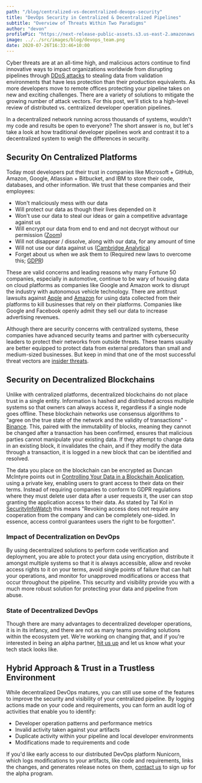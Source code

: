```yaml
---
path: "/blog/centralized-vs-decentralized-devops-security"
title: "DevOps Security in Centralized & Decentralized Pipelines"
subtitle: "Overview of Threats Within Two Paradigms"
author: "devon"
profilePic: "https://next-release-public-assets.s3.us-east-2.amazonaws.com/devon_profile_pic.png"
image: ../../src/images/blog/devops_team.png
date: 2020-07-26T16:33:46+10:00
---
```


Cyber threats are at an all-time high, and malicious actors continue to
find innovative ways to impact organizations worldwide from disrupting
pipelines through [DDoS attacks](https://www.cloudflare.com/learning/ddos/famous-ddos-attacks/)
to stealing data from validation
environments that have less protection than their production equivalents.
As more developers move to remote offices protecting your pipeline takes
on new and exciting challenges. There are a variety of solutions to mitigate
the growing number of attack vectors. For this post, we'll stick to a
high-level review of distributed vs. centralized developer operation
pipelines.

In a decentralized network running across thousands of systems, wouldn't
my code and results be open to everyone? The short answer is no, but
let's take a look at how traditional developer pipelines work and
contrast it to a decentralized system to weigh the differences in
security.

## Security On Centralized Platforms

Today most developers put their trust in companies like Microsoft + GitHub,
Amazon, Google, Atlassian + Bitbucket, and IBM to store their code,
databases, and other information. We trust that these companies and their
employees:

-   Won't maliciously mess with our data
-   Will protect our data as though their lives depended on it
-   Won't use our data to steal our ideas or gain a competitive advantage against us
-   Will encrypt our data from end to end and not decrypt without our permission ([Zoom](https://theintercept.com/2020/03/31/zoom-meeting-encryption/))
-   Will not disappear / dissolve, along with our data, for any amount of time
-   Will not use our data against us ([Cambridge Analytica](https://www.vox.com/2018/3/17/17134072/facebook-cambridge-analytica-trump-explained-user-data))
-   Forget about us when we ask them to (Required new laws to overcome this; [GDPR](https://ico.org.uk/for-organisations/guide-to-data-protection/guide-to-the-general-data-protection-regulation-gdpr/individual-rights/right-to-erasure/#:~:text=The%20GDPR%20introduces%20a%20right,erasure%20verbally%20or%20in%20writing.&text=The%20right%20is%20not%20absolute%20and%20only%20applies%20in%20certain%20circumstances.))

These are valid concerns and leading reasons why many Fortune 50 companies,
especially in automotive, continue to be wary of housing data on cloud
platforms as companies like Google and Amazon work to disrupt the industry
with autonomous vehicle technology. There are antitrust lawsuits against
[Apple](https://9to5mac.com/guides/antitrust/) and
[Amazon](https://www.cnbc.com/2020/06/11/amazon-to-reportedly-face-antitrust-charges-in-eu.html) for using data collected from their platforms to kill
businesses that rely on their platforms. Companies like Google and Facebook
openly admit they sell our data to increase advertising revenues.

Although there are security concerns with centralized systems, these
companies have advanced security teams and partner with cybersecurity
leaders to protect their networks from outside threats. These teams
usually are better equipped to protect data from external predators
than small and medium-sized businesses. But keep in mind that one of
the most successful threat vectors are [insider threats](https://www.varonis.com/blog/insider-threats/).

## Security on Decentralized Blockchains

Unlike with centralized platforms, decentralized blockchains do not
place trust in a single entity. Information is hashed and distributed
across multiple systems so that owners can always access it, regardless
if a single node goes offline. These blockchain networks use consensus
algorithms to "agree on the true state of the network and the validity of
transactions" - [Binance](https://academy.binance.com/blockchain/what-makes-a-blockchain-secure).
This, paired with the immutability of blocks,
meaning they cannot be changed after a transaction has been confirmed,
ensures that malicious parties cannot manipulate your existing data. If
they attempt to change data in an existing block, it invalidates the
chain, and if they modify the data through a transaction, it is logged
in a new block that can be identified and resolved.

The data you place on the blockchain can be encrypted as Duncan McIntyre
points out in
[Controlling Your Data in a Blockchain Application](https://www.zettaset.com/blog/controlling-data-blockchain-application-encryption-can-help/#:~:text=Blockchain%2C%20Encryption%20and%20Your%20Personal%20Data&text=Instead%2C%20transaction%20data%20could%20be,data%20for%20advertisers%20or%20brands.), using a
private key, enabling users to grant access to their data on their terms.
Instead of requiring companies to conform to GDPR regulations where they
must delete user data after a user requests it, the user can stop
granting the application access to their data. As stated by Tal Kol in
[SecurityInfoWatch](https://www.securityinfowatch.com/cybersecurity/article/21122947/why-blockchain-is-the-necessary-safeguard-against-data-breaches#:~:text=Blockchain%20Addresses%20Security%20Breaches%2C%20But,what%20personal%20information%20is%20shared.) this means "Revoking access does not require any
cooperation from the company and can be completely one-sided. In essence,
access control guarantees users the right to be forgotten".

### Impact of Decentralization on DevOps

By using decentralized solutions to perform code verification and
deployment, you are able to protect your data using encryption,
distribute it amongst multiple systems so that it is always accessible,
allow and revoke access rights to it on your terms, avoid single points
of failure that can halt your operations, and monitor for unapproved
modifications or access that occur throughout the pipeline. This security
and visibility provide you with a much more robust solution for protecting
your data and pipeline from abuse.

### State of Decentralized DevOps

Though there are many advantages to decentralized developer operations,
it is in its infancy, and there are not as many teams providing solutions
within the ecosystem yet. We're working on changing that, and if you're
interested in being an alpha partner,
[hit us up](https://www.nextrelease.io/contact) and let us know what your
tech stack looks like.

## Hybrid Approach & Trust in a Trustless Environment

While decentralized DevOps matures, you can still use some of the
features to improve the security and visibility of your centralized
pipeline. By logging actions made on your code and requirements, you
can form an audit log of activities that enable you to identify:

-   Developer operation patterns and performance metrics
-   Invalid activity taken against your artifacts
-   Duplicate activity within your pipeline and local developer environments
-   Modifications made to requirements and code

If you'd like early access to our distributed DevOps platform Nunicorn,
which logs modifications to your artifacts, like code and requirements,
links the changes, and generates release notes on them,
[contact us](https://www.nextrelease.io/contact) to sign up for the alpha program.

